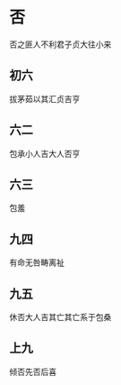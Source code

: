 # 否
否之匪人不利君子贞大往小来

## 初六
拔茅茹以其汇贞吉亨

## 六二
包承小人吉大人否亨

## 六三
包羞

## 九四
有命无咎畴离祉

## 九五
休否大人吉其亡其亡系于包桑

## 上九
倾否先否后喜
